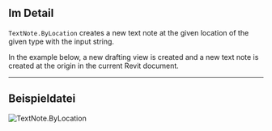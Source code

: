 ## Im Detail
`TextNote.ByLocation` creates a new text note at the given location of the given type with the input string.

In the example below, a new drafting view is created and a new text note is created at the origin in the current Revit document.

___
## Beispieldatei

![TextNote.ByLocation](./Revit.Elements.TextNote.ByLocation_img.jpg)
